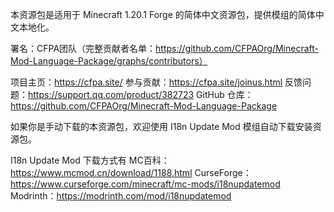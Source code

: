 本资源包是适用于 Minecraft 1.20.1 Forge 的简体中文资源包，提供模组的简体中文本地化。

署名：CFPA团队（完整贡献者名单：https://github.com/CFPAOrg/Minecraft-Mod-Language-Package/graphs/contributors）

项目主页：https://cfpa.site/
参与贡献：https://cfpa.site/joinus.html
反馈问题：https://support.qq.com/product/382723
GitHub 仓库：https://github.com/CFPAOrg/Minecraft-Mod-Language-Package


如果你是手动下载的本资源包，欢迎使用 I18n Update Mod 模组自动下载安装资源包。

I18n Update Mod 下载方式有
MC百科：https://www.mcmod.cn/download/1188.html
CurseForge：https://www.curseforge.com/minecraft/mc-mods/i18nupdatemod
Modrinth：https://modrinth.com/mod/i18nupdatemod